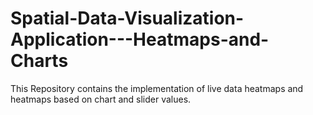 # Spatial-Data-Visualization-Application---Heatmaps-and-Charts
This Repository contains the implementation of live data heatmaps and heatmaps based on chart and slider values.
